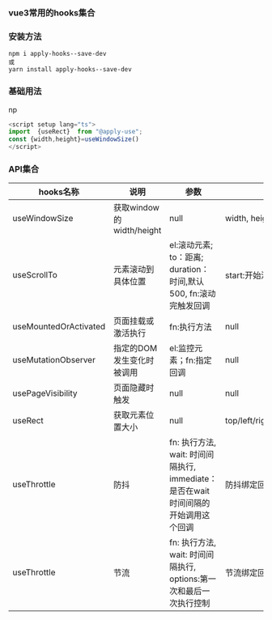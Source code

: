 ### vue3常用的hooks集合

### 安装方法
```
npm i apply-hooks--save-dev 
或
yarn install apply-hooks--save-dev
```

### 基础用法
np
```js
<script setup lang="ts">
import  {useRect}  from "@apply-use";
const {width,height}=useWindowSize()
</script>
```

### API集合

| hooks名称 | 说明 | 参数 |返回值
| --- | --- |  --- | --- | 
useWindowSize | 获取window的width/height |null |width, height
useScrollTo | 元素滚动到具体位置 | el:滚动元素; to：距离; duration：时间,默认500, fn:滚动完触发回调 |start:开始滚动 stop：停止滚动
useMountedOrActivated | 页面挂载或激活执行 |fn:执行方法 |null
useMutationObserver | 指定的DOM发生变化时被调用 |el:监控元素；fn:指定回调 |null
usePageVisibility | 页面隐藏时触发 |null |null
useRect | 获取元素位置大小 |null |top/left/right/bottom/width/height
useThrottle | 防抖 |fn: 执行方法, wait: 时间间隔执行, immediate：是否在wait 时间间隔的开始调用这个回调|防抖绑定回调
useThrottle | 节流 |fn: 执行方法, wait: 时间间隔执行, options:第一次和最后一次执行控制 |节流绑定回调
